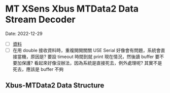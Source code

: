 # MT XSens Xbus MTData2 Data Stream Decoder

Date: 2022-12-29

- [ ] [資料](https://base.xsens.com/s/article/How-to-use-Device-Data-View-to-learn-MT-Low-Level-Communications?language=en_US)
- [ ] 在用 double 接收資料時，重複開開關關 USE Serial 好像會有問題，系統會直接當機，原因是? 要設 timeout 時間到就 print 現在情況，然後讀 buffer 要不要加保護? 看起來好像沒辦法，因為系統是直接死去，例外處理呢? 其實不是死去，應該是 buffer 不夠

## Xbus-MTData2 Data Structure
